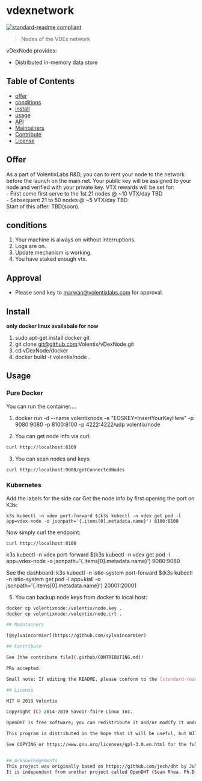 # vdexnetwork

[![standard-readme compliant](https://img.shields.io/badge/standard--readme-OK-green.svg?style=flat-square)](https://github.com/RichardLitt/standard-readme)

> Nodes of the VDEx network

vDexNode provides:

- Distributed in-memory data store 


## Table of Contents

- [offer](#offer)
- [conditions](#conditions)
- [install](#install)
- [usage](#usage)
- [API](#api)
- [Maintainers](#maintainers)
- [Contribute](#contribute)
- [License](#license)



## Offer
As a part of VolentixLabs R&D, 
you can to rent your node to the 
network before the launch on the main net.
Your public key will be assigned to your node and verified with your private key.
VTX rewards will be set for: <br />
    -  First come first serve to the 1st 21 nodes @ ~10 VTX/day TBD<br />
    -  Sebsequent 21 to 50 nodes @ ~5 VTX/day TBD<br />
Start of this offer: TBD(soon).


## conditions

1. Your machine is always on without interruptions.<br />
2. Logs are on.<br />
3. Update mechanism is working.<br />
4. You have staked enough vtx.<br />

## Approval
- Please send key to marwan@volentixlabs.com 
  for approval.
  
## Install

**only docker linux availabale for now**
1. sudo apt-get install docker git
2. git clone git@github.com:Volentix/vDexNode.git
3. cd vDexNode/docker
4. docker build -t volentix/node .


## Usage

### Pure Docker

You can run the container....

1. docker run -d --name volentixnode -e "EOSKEY=InsertYourKeyHere" -p 9080:9080 -p 8100:8100 -p 4222:4222/udp volentix/node



2. You can get node info via curl:
```bash
curl http://localhost:8100
```

3. You can scan nodes and keys:
```bash
curl http://localhost:9080/getConnectedNodes
```


### Kubernetes

Add the labels for the side car
Get the node info by first opening the port on K3s:
```
k3s kubectl -n vdex port-forward $(k3s kubectl -n vdex get pod -l app=vdex-node -o jsonpath='{.items[0].metadata.name}') 8100:8100
```

Now simply curl the endpoint:
```
curl http://localhost:8100
```

k3s kubectl -n vdex port-forward $(k3s kubectl -n vdex get pod -l app=vdex-node -o jsonpath='{.items[0].metadata.name}') 9080:9080


See the dashboard:
k3s kubectl -n istio-system port-forward $(k3s kubectl -n istio-system get pod -l app=kiali -o jsonpath='{.items[0].metadata.name}') 20001:20001



5. You can backup node keys from docker to local host:
```bash
docker cp volentixnode:/volentix/node.key .
docker cp volentixnode:/volentix/node.crt .

## Maintainers

[@sylvaincormier](https://github.com/sylvaincormier)

## Contribute

See [the contribute file](.github/CONTRIBUTING.md)!

PRs accepted.

Small note: If editing the README, please conform to the [standard-readme](https://github.com/RichardLitt/standard-readme) specification.

## License

MIT © 2019 Volentix

Copyright (C) 2014-2019 Savoir-faire Linux Inc.

OpenDHT is free software; you can redistribute it and/or modify it under the terms of the GNU General Public License as published by the Free Software Foundation; either version 3 of the License, or (at your option) any later version.

This program is distributed in the hope that it will be useful, but WITHOUT ANY WARRANTY; without even the implied warranty of MERCHANTABILITY or FITNESS FOR A PARTICULAR PURPOSE.  See the GNU General Public License for more details.

See COPYING or https://www.gnu.org/licenses/gpl-3.0.en.html for the full GPLv3 license.


## Acknowledgements
This project was originally based on https://github.com/jech/dht by Juliusz Chroboczek.
It is independent from another project called OpenDHT (Sean Rhea. Ph.D. Thesis, 2005), now extinct.
